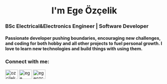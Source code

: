 <h1 align="center">I'm Ege Özçelik</h1>
<h3 align="left">BSc Electrical&Electronics Engineer | Software Developer </h3> <h4 align="left">Passionate developer pushing boundaries, encouraging new challenges, and coding for both hobby and all other projects to fuel personal growth. I love to learn new technologies and build things with using them. </h4>



<h3 align="left">Connect with me:</h3>
<p align="left">
<a href="https://twitter.com/ozcilek__" target="blank"><img align="center" src="https://raw.githubusercontent.com/rahuldkjain/github-profile-readme-generator/master/src/images/icons/Social/twitter.svg" alt="ozcilek__" height="30" width="40" /></a>
<a href="https://linkedin.com/in/ege özçelik" target="blank"><img align="center" src="https://raw.githubusercontent.com/rahuldkjain/github-profile-readme-generator/master/src/images/icons/Social/linked-in-alt.svg" alt="ege özçelik" height="30" width="40" /></a>
<a href="https://instagram.com/egeozcelik__" target="blank"><img align="center" src="https://raw.githubusercontent.com/rahuldkjain/github-profile-readme-generator/master/src/images/icons/Social/instagram.svg" alt="egeozcelik__" height="30" width="40" /></a>
</p>


